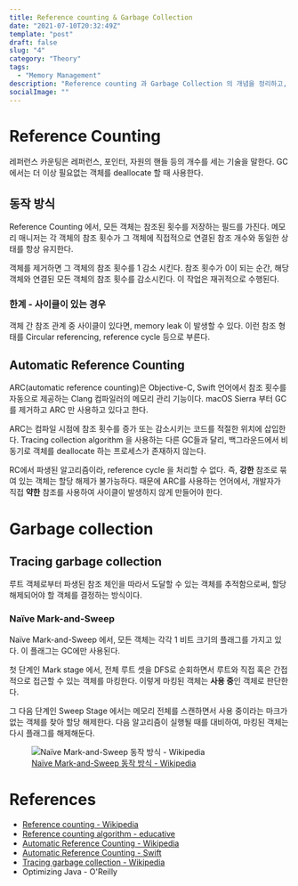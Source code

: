 ```yaml
---
title: Reference counting & Garbage Collection
date: "2021-07-10T20:32:49Z"
template: "post"
draft: false
slug: "4"
category: "Theory"
tags:
  - "Memory Management"
description: "Reference counting 과 Garbage Collection 의 개념을 정리하고, 각각의 개념에서 파생된 ARC와 mark-and-sweep을 살펴본다."
socialImage: ""
---
```


# Reference Counting

레퍼런스 카운팅은 레퍼런스, 포인터, 자원의 핸들 등의 개수를 세는 기술을 말한다. GC 에서는 더 이상 필요없는 객체를 deallocate 할 때 사용한다.

## 동작 방식

Reference Counting 에서, 모든 객체는 참조된 횟수를 저장하는 필드를 가진다. 메모리 매니저는 각 객체의 참조 횟수가 그 객체에 직접적으로 연결된 참조 개수와 동일한 상태를 항상 유지한다. 

객체를 제거하면 그 객체의 참조 횟수를 1 감소 시킨다. 참조 횟수가 0이 되는 순간, 해당 객체와 연결된 모든 객체의 참조 횟수를 감소시킨다. 이 작업은 재귀적으로 수행된다. 

### 한계 - 사이클이 있는 경우

객체 간 참조 관계 중 사이클이 있다면, memory leak 이 발생할 수 있다. 이런 참조 형태를 Circular referencing, reference cycle 등으로 부른다.

## Automatic Reference Counting

ARC(automatic reference counting)은 Objective-C, Swift 언어에서 참조 횟수를 자동으로 제공하는 Clang 컴파일러의 메모리 관리 기능이다. macOS Sierra 부터 GC를 제거하고 ARC 만 사용하고 있다고 한다.

ARC는 컴파일 시점에 참조 횟수를 증가 또는 감소시키는 코드를 적절한 위치에 삽입한다. Tracing collection algorithm 을 사용하는 다른 GC들과 달리, 백그라운드에서 비동기로 객체를 deallocate 하는 프로세스가 존재하지 않는다. 

RC에서 파생된 알고리즘이라, reference cycle 을 처리할 수 없다. 즉, **강한** 참조로 묶여 있는 객체는 할당 해제가 불가능하다. 때문에 ARC를 사용하는 언어에서, 개발자가 직접 **약한** 참조를 사용하여 사이클이 발생하지 않게 만들어야 한다.

# Garbage collection

## Tracing garbage collection

루트 객체로부터 파생된 참조 체인을 따라서 도달할 수 있는 객체를 추적함으로써, 할당 해제되어야 할 객체를 결정하는 방식이다. 

### Naïve Mark-and-Sweep

Naïve Mark-and-Sweep 에서, 모든 객체는 각각 1 비트 크기의 플래그를 가지고 있다. 이 플래그는 GC에만 사용된다. 

첫 단계인 Mark stage 에서, 전체 루트 셋을 DFS로 순회하면서 루트와 직접 혹은 간접적으로 접근할 수 있는 객체를 마킹한다. 이렇게 마킹된 객체는 **사용 중**인 객체로 판단한다.

그 다음 단계인 Sweep Stage 에서는 메모리 전체를 스캔하면서 사용 중이라는 마크가 없는 객체를 찾아 할당 해제한다. 다음 알고리즘이 실행될 때를 대비하여, 마킹된 객체는 다시 플래그를 해제해둔다.

<figure>
    <img alt="Naïve Mark-and-Sweep 동작 방식 - Wikipedia" src="https://upload.wikimedia.org/wikipedia/commons/4/4a/Animation_of_the_Naive_Mark_and_Sweep_Garbage_Collector_Algorithm.gif" />
    <figcaption><a href="https://upload.wikimedia.org/wikipedia/commons/4/4a/Animation_of_the_Naive_Mark_and_Sweep_Garbage_Collector_Algorithm.gif" >Naïve Mark-and-Sweep 동작 방식 - Wikipedia</a></figcaption>
</figure>

# References

- [Reference counting - Wikipedia](https://en.wikipedia.org/wiki/Reference_counting)
- [Reference counting algorithm - educative](https://www.educative.io/courses/a-quick-primer-on-garbage-collection-algorithms/jR8ml)
- [Automatic Reference Counting - Wikipedia](https://en.wikipedia.org/wiki/Automatic_Reference_Counting)
- [Automatic Reference Counting - Swift](https://docs.swift.org/swift-book/LanguageGuide/AutomaticReferenceCounting.html)
- [Tracing garbage collection - Wikipedia](https://en.wikipedia.org/wiki/Tracing_garbage_collection)
- Optimizing Java - O'Reilly
